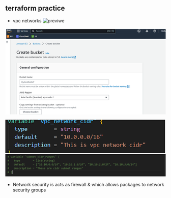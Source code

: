 ## terraform practice

* vpc networks
![previwe](./Images/)



![preview](./Images/tf1.png)

![preview](./Images/tf2.png)
![previes](./Images/tf3.png)

* Network security is acts as firewall & which allows packages to network security groups
